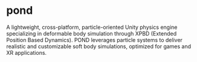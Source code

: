 # pond
A lightweight, cross-platform, particle-oriented Unity physics engine specializing in deformable body simulation through XPBD (Extended Position Based Dynamics). POND leverages particle systems to deliver realistic and customizable soft body simulations, optimized for games and XR applications.
